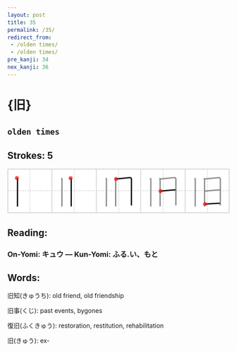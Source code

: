```yaml
---
layout: post
title: 35
permalink: /35/
redirect_from:
 - /olden times/
 - /olden times/
pre_kanji: 34
nex_kanji: 36
---
```


# {旧}

## `olden times`

## Strokes: 5

<div class="stroke"><img src="../images/E697A7.png" /></div>

## Reading:

### On-Yomi: キュウ &mdash; Kun-Yomi: ふる.い、もと

## Words:

旧知(きゅうち): old friend, old friendship

旧事(くじ): past events, bygones

復旧(ふくきゅう): restoration, restitution, rehabilitation

旧(きゅう): ex-
